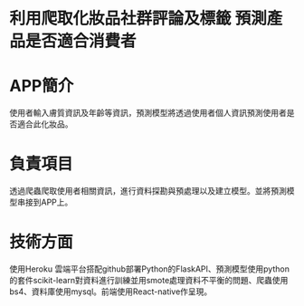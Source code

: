 # 利用爬取化妝品社群評論及標籤 預測產品是否適合消費者 

# APP簡介 
使用者輸入膚質資訊及年齡等資訊，預測模型將透過使用者個人資訊預測使用者是否適合此化妝品。

# 負責項目 
透過爬蟲爬取使用者相關資訊，進行資料探勘與預處理以及建立模型。並將預測模型串接到APP上。

# 技術方面
使用Heroku 雲端平台搭配github部署Python的FlaskAPI、預測模型使用python的套件scikit-learn對資料進行訓練並用smote處理資料不平衡的問題、爬蟲使用bs4、資料庫使用mysql。前端使用React-native作呈現。
